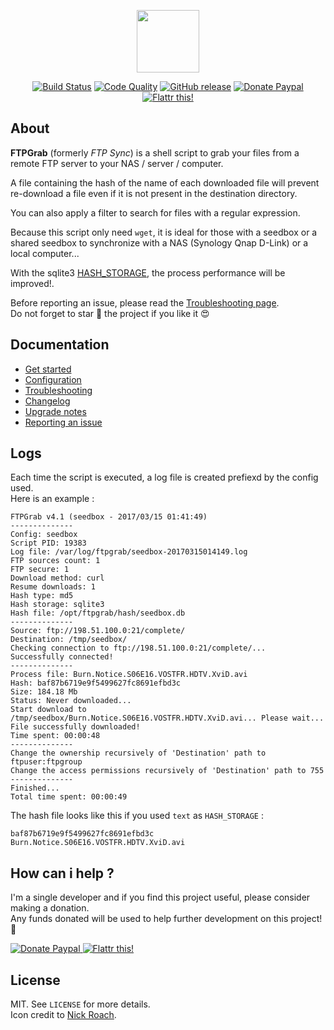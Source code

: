 <p align="center"><a href="https://ftpgrab.github.io" target="_blank"><img width="100" src="https://ftpgrab.github.io/img/logo.png"></a></p>

<p align="center">
  <a href="https://travis-ci.org/ftpgrab/ftpgrab"><img src="https://img.shields.io/travis/ftpgrab/ftpgrab/master.svg?style=flat-square" alt="Build Status"></a>
  <a href="https://www.codacy.com/app/ftpgrab/ftpgrab"><img src="https://img.shields.io/codacy/grade/354bfb181fc5482dac1e8f31e8e29af5.svg?style=flat-square" alt="Code Quality"></a>
  <a href="https://github.com/ftpgrab/ftpgrab/releases/latest"><img src="https://img.shields.io/github/release/ftpgrab/ftpgrab.svg?style=flat-square" alt="GitHub release"></a>
  <a href="https://www.paypal.com/cgi-bin/webscr?cmd=_s-xclick&hosted_button_id=7NFD44VBNE3VL"><img src="https://img.shields.io/badge/donate-paypal-blue.svg?style=flat-square" alt="Donate Paypal"></a>
  <a href="https://flattr.com/submit/auto?user_id=crazymax&url=https://ftpgrab.github.io"><img src="https://img.shields.io/badge/flattr-this-green.svg?style=flat-square" alt="Flattr this!"></a>
</p>

## About

**FTPGrab** (formerly *FTP Sync*) is a shell script to grab your files from a remote FTP server to your NAS / server / computer.<br />

A file containing the hash of the name of each downloaded file will prevent re-download a file even if it is not present in the destination directory.<br />

You can also apply a filter to search for files with a regular expression.<br />

Because this script only need `wget`, it is ideal for those with a seedbox or a shared seedbox to synchronize with a NAS (Synology Qnap D-Link) or a local computer...<br />

With the sqlite3 [HASH_STORAGE](https://ftpgrab.github.io/doc/configuration/#hash_storage), the process performance will be improved!.

Before reporting an issue, please read the [Troubleshooting page](https://ftpgrab.github.io/doc/troubleshooting).<br />
Do not forget to star :star2: the project if you like it :heart_eyes:

## Documentation

* [Get started](https://ftpgrab.github.io/doc/get-started)
* [Configuration](https://ftpgrab.github.io/doc/configuration)
* [Troubleshooting](https://ftpgrab.github.io/doc/troubleshooting)
* [Changelog](https://ftpgrab.github.io/doc/changelog)
* [Upgrade notes](https://ftpgrab.github.io/doc/upgrade-notes)
* [Reporting an issue](https://ftpgrab.github.io/doc/reporting-issue)

## Logs

Each time the script is executed, a log file is created prefiexd by the config used.<br />
Here is an example :

```console
FTPGrab v4.1 (seedbox - 2017/03/15 01:41:49)
--------------
Config: seedbox
Script PID: 19383
Log file: /var/log/ftpgrab/seedbox-20170315014149.log
FTP sources count: 1
FTP secure: 1
Download method: curl
Resume downloads: 1
Hash type: md5
Hash storage: sqlite3
Hash file: /opt/ftpgrab/hash/seedbox.db
--------------
Source: ftp://198.51.100.0:21/complete/
Destination: /tmp/seedbox/
Checking connection to ftp://198.51.100.0:21/complete/...
Successfully connected!
--------------
Process file: Burn.Notice.S06E16.VOSTFR.HDTV.XviD.avi
Hash: baf87b6719e9f5499627fc8691efbd3c
Size: 184.18 Mb
Status: Never downloaded...
Start download to /tmp/seedbox/Burn.Notice.S06E16.VOSTFR.HDTV.XviD.avi... Please wait...
File successfully downloaded!
Time spent: 00:00:48
--------------
Change the ownership recursively of 'Destination' path to ftpuser:ftpgroup
Change the access permissions recursively of 'Destination' path to 755
--------------
Finished...
Total time spent: 00:00:49
```

The hash file looks like this if you used `text` as `HASH_STORAGE` :

```console
baf87b6719e9f5499627fc8691efbd3c Burn.Notice.S06E16.VOSTFR.HDTV.XviD.avi
```

## How can i help ?

I'm a single developer and if you find this project useful, please consider making a donation.<br />
Any funds donated will be used to help further development on this project! :gift_heart:

<p>
  <a href="https://www.paypal.com/cgi-bin/webscr?cmd=_s-xclick&hosted_button_id=7NFD44VBNE3VL">
    <img src="https://ftpgrab.github.io/img/paypal.png" alt="Donate Paypal">
  </a>
  <a href="https://flattr.com/submit/auto?user_id=crazymax&url=https://ftpgrab.github.io">
    <img src="https://ftpgrab.github.io/img/flattr.png" alt="Flattr this!">
  </a>
</p>

## License

MIT. See `LICENSE` for more details.<br />
Icon credit to [Nick Roach](http://www.elegantthemes.com/).
